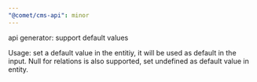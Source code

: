 ```yaml
---
"@comet/cms-api": minor
---
```


api generator: support default values

Usage: set a default value in the entitiy, it will be used as default in the input. Null for relations
is also supported, set undefined as default value in entity.
